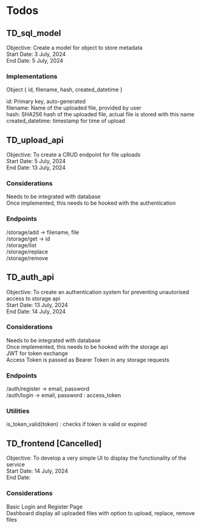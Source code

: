 # Todos 
## TD_sql_model
Objective: Create a model for object to store metadata  
Start Date: 3 July, 2024  
End Date: 5 July, 2024  

### Implementations
Object { id, filename, hash, created_datetime }  

id: Primary key, auto-generated   
filename: Name of the uploaded file, provided by user  
hash: SHA256 hash of the uploaded file, actual file is stored with this name  
created_datetime: timestamp for time of upload  

## TD_upload_api
Objective: To create a CRUD endpoint for file uploads  
Start Date: 5 July, 2024  
End Date: 13 July, 2024  

### Considerations
Needs to be integrated with database  
Once implemented, this needs to be hooked with the authentication  

### Endpoints
/storage/add -> filename, file  
/storage/get -> id  
/storage/list  
/storage/replace  
/storage/remove  

## TD_auth_api
Objective: To create an authentication system for preventing unautorised access to storage api  
Start Date: 13 July, 2024  
End Date: 14 July, 2024  

### Considerations
Needs to be integrated with database  
Once implemented, this needs to be hooked with the storage api  
JWT for token exchange  
Access Token is passed as Bearer Token in any storage requests  

### Endpoints
/auth/register -> email, password  
/auth/login -> email, password : access_token  

### Utilities
is_token_valid(token) : checks if token is valid or expired  

## TD_frontend [Cancelled]
Objective: To develop a very simple UI to display the functionality of the service  
Start Date: 14 July, 2024   
End Date:  

### Considerations
Basic Login and Register Page  
Dashboard display all uploaded files with option to upload, replace, remove files  

